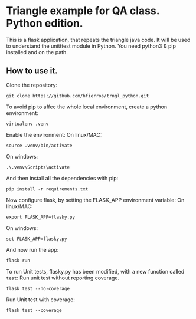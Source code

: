 # Triangle example for QA class. Python edition. 

This is a flask application, that repeats the triangle java code. 
It will be used to understand the unitttest module in Python. 
You need python3 & pip installed and on the path. 

## How to use it.

Clone the repository: 

```
git clone https://github.com/hfierros/trngl_python.git
```

To avoid pip to affec the whole local environment, create a python environment: 

```
virtualenv .venv
```

Enable the environment: 
On linux/MAC:
```
source .venv/bin/activate
```
On windows: 
```
.\.venv\Scripts\activate
```

And then install all the dependencies with pip: 
```
pip install -r requirements.txt
```

Now configure flask, by setting the FLASK_APP environment variable:
On linux/MAC:
```
export FLASK_APP=flasky.py
```
On windows:
```
set FLASK_APP=flasky.py
```

And now run the app: 
```
flask run
```

To run Unit tests, flasky.py has been modified, with a new function called `test`:
Run unit test without reporting coverage. 

```
flask test --no-coverage
```

Run Unit test with coverage: 
```
flask test --coverage
```
